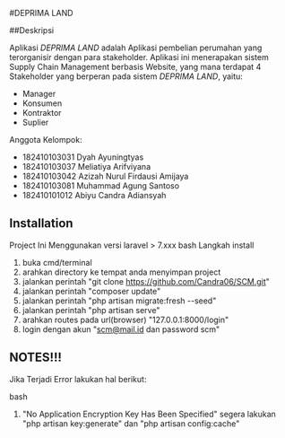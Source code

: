 #DEPRIMA LAND

##Deskripsi

Aplikasi *DEPRIMA LAND* adalah Aplikasi pembelian perumahan yang terorganisir dengan para stakeholder. Aplikasi ini menerapakan sistem Supply Chain Management berbasis Website, yang mana terdapat 4 Stakeholder yang berperan pada sistem *DEPRIMA LAND*, yaitu:

- Manager
- Konsumen
- Kontraktor
- Suplier

Anggota Kelompok:
* 182410103031  Dyah Ayuningtyas
* 182410103037  Meliatiya Arifviyana
* 182410103042  Azizah Nurul Firdausi Amijaya
* 182410103081  Muhammad Agung Santoso
* 182410101012  Abiyu Candra Adiansyah



## Installation

Project Ini Menggunakan versi laravel > 7.xxx
bash
Langkah install

1. buka cmd/terminal
2. arahkan directory ke tempat anda menyimpan project
3. jalankan perintah "git clone https://github.com/Candra06/SCM.git"
4. jalankan perintah "composer update"
5. jalankan perintah "php artisan migrate:fresh --seed"
6. jalankan perintah "php artisan serve"
7. arahkan routes pada url(browser) "127.0.0.1:8000/login"
8. login dengan akun "scm@mail.id dan password scm"


## NOTES!!!

Jika Terjadi Error lakukan hal berikut:

bash
1.  "No Application Encryption Key Has Been Specified" segera lakukan "php artisan key:generate" dan "php artisan config:cache"
